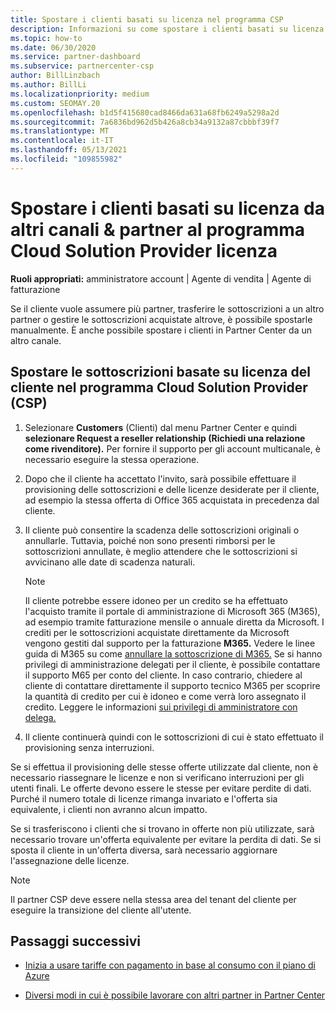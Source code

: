 ```yaml
---
title: Spostare i clienti basati su licenza nel programma CSP
description: Informazioni su come spostare i clienti basati su licenza da altri canali o da un altro partner nel programma Cloud Solution Provider (CSP) in Partner Center.
ms.topic: how-to
ms.date: 06/30/2020
ms.service: partner-dashboard
ms.subservice: partnercenter-csp
author: BillLinzbach
ms.author: BillLi
ms.localizationpriority: medium
ms.custom: SEOMAY.20
ms.openlocfilehash: b1d5f415680cad8466da631a68fb6249a5298a2d
ms.sourcegitcommit: 7a6836bd962d5b426a8cb34a9132a87cbbbf39f7
ms.translationtype: MT
ms.contentlocale: it-IT
ms.lasthandoff: 05/13/2021
ms.locfileid: "109855982"
---
```

# <a name="move-license-based-customers-from-other-channels--partners-to-the-cloud-solution-provider-program"></a>Spostare i clienti basati su licenza da altri canali & partner al programma Cloud Solution Provider licenza

**Ruoli appropriati:** amministratore account | Agente di vendita | Agente di fatturazione

Se il cliente vuole assumere più partner, trasferire le sottoscrizioni a un altro partner o gestire le sottoscrizioni acquistate altrove, è possibile spostarle manualmente. È anche possibile spostare i clienti in Partner Center da un altro canale.

## <a name="move-your-customers-license-based-subscriptions-to-the-cloud-solution-provider-program-csp"></a>Spostare le sottoscrizioni basate su licenza del cliente nel programma Cloud Solution Provider (CSP)

1. Selezionare **Customers** (Clienti) dal menu Partner Center e quindi **selezionare Request a reseller relationship (Richiedi una relazione come rivenditore).** Per fornire il supporto per gli account multicanale, è necessario eseguire la stessa operazione.

2. Dopo che il cliente ha accettato l'invito, sarà possibile effettuare il provisioning delle sottoscrizioni e delle licenze desiderate per il cliente, ad esempio la stessa offerta di Office 365 acquistata in precedenza dal cliente.

3. Il cliente può consentire la scadenza delle sottoscrizioni originali o annullarle. Tuttavia, poiché non sono presenti rimborsi per le sottoscrizioni annullate, è meglio attendere che le sottoscrizioni si avvicinano alle date di scadenza naturali.


   >[!NOTE]
   >Il cliente potrebbe essere idoneo per un credito se ha effettuato l'acquisto tramite il portale di amministrazione di Microsoft 365 (M365), ad esempio tramite fatturazione mensile o annuale diretta da Microsoft. I crediti per le sottoscrizioni acquistate direttamente da Microsoft vengono gestiti dal supporto per la fatturazione **M365.** Vedere le linee guida di M365 su come [annullare la sottoscrizione di M365.](/microsoft-365/commerce/subscriptions/cancel-your-subscription) Se si hanno privilegi di amministrazione delegati per il cliente, è possibile contattare il supporto M65 per conto del cliente. In caso contrario, chiedere al cliente di contattare direttamente il supporto tecnico M365 per scoprire la quantità di credito per cui è idoneo e come verrà loro assegnato il credito. Leggere le informazioni [sui privilegi di amministratore con delega.](customers-revoke-admin-privileges.md)


4. Il cliente continuerà quindi con le sottoscrizioni di cui è stato effettuato il provisioning senza interruzioni.

Se si effettua il provisioning delle stesse offerte utilizzate dal cliente, non è necessario riassegnare le licenze e non si verificano interruzioni per gli utenti finali. Le offerte devono essere le stesse per evitare perdite di dati. Purché il numero totale di licenze rimanga invariato e l'offerta sia equivalente, i clienti non avranno alcun impatto.

Se si trasferiscono i clienti che si trovano in offerte non più utilizzate, sarà necessario trovare un'offerta equivalente per evitare la perdita di dati. Se si sposta il cliente in un'offerta diversa, sarà necessario aggiornare l'assegnazione delle licenze.

>[!NOTE]
> Il partner CSP deve essere nella stessa area del tenant del cliente per eseguire la transizione del cliente all'utente.

## <a name="next-steps"></a>Passaggi successivi

- [Inizia a usare tariffe con pagamento in base al consumo con il piano di Azure](azure-plan-get-started.md)
 

- [Diversi modi in cui è possibile lavorare con altri partner in Partner Center](work-with-other-partners.md)